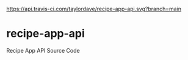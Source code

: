 https://api.travis-ci.com/taylordave/recipe-app-api.svg?branch=main

# recipe-app-api
Recipe App API Source Code
